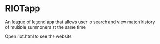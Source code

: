 # RIOTapp

An league of legend app that allows user to search and view match history of multiple summoners at the same time

Open riot.html to see the website.

